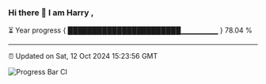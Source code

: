 ### Hi there 👋 I am Harry , 

⏳ Year progress { ███████████████████████▁▁▁▁▁▁▁ } 78.04 %

---

⏰ Updated on Sat, 12 Oct 2024 15:23:56 GMT

![Progress Bar CI](https://github.com/duykhang68/duykhang68/workflows/Progress%20Bar%20CI/badge.svg)
